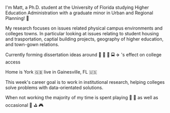 I'm Matt, a Ph.D. student at the University of Florida studying Higher Education Administration with a graduate minor in Urban and Regional Planning! :crocodile:

My research focuses on issues related physical campus environments and colleges towns. In particular looking at issues relating to student housing and trasportation, captial building projects, geography of higher education, and town-gown relations.

Currently forming dissertation ideas around :station: :light_rail: :monorail: :oncoming_bus: :airplane: 's effect on college access

Home is York :gb: live in Gainesville, FL :us:

This week's career goal is to work in institutional research, helping colleges solve problems with data-orientated solutions.

When not working the majority of my time is spent playing :trumpet: :musical_score: as well as occasional :8ball: :golf: :video_game:


<!--
**MattOnCampus/MattOnCampus** is a ✨ _special_ ✨ repository because its `README.md` (this file) appears on your GitHub profile.

Here are some ideas to get you started:

- 🔭 I’m currently working on ...
- 🌱 I’m currently learning ...
- 👯 I’m looking to collaborate on ...
- 🤔 I’m looking for help with ...
- 💬 Ask me about ...
- 📫 How to reach me: ...
- 😄 Pronouns: ...
- ⚡ Fun fact: ...
-->
